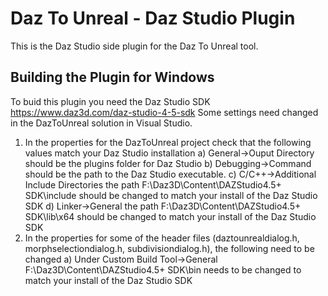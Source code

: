 # Daz To Unreal - Daz Studio Plugin
This is the Daz Studio side plugin for the Daz To Unreal tool.
## Building the Plugin for Windows
To buid this plugin you need the Daz Studio SDK https://www.daz3d.com/daz-studio-4-5-sdk
Some settings need changed in the DazToUnreal solution in Visual Studio.
1) In the properties for the DazToUnreal project check that the following values match your Daz Studio installation
	a) General->Ouput Directory should be the plugins folder for Daz Studio
	b) Debugging->Command should be the path to the Daz Studio executable.
	c) C/C++->Additional Include Directories the path F:\Daz3D\Content\DAZStudio4.5+ SDK\include should be changed to match your install of the Daz Studio SDK
	d) Linker->General the path F:\Daz3D\Content\DAZStudio4.5+ SDK\lib\x64 should be changed to match your install of the Daz Studio SDK
2) In the properties for some of the header files (daztounrealdialog.h, morphselectiondialog.h, subdivisiondialog.h), the following need to be changed
	a) Under Custom Build Tool->General F:\Daz3D\Content\DAZStudio4.5+ SDK\bin needs to be changed to match your install of the Daz Studio SDK